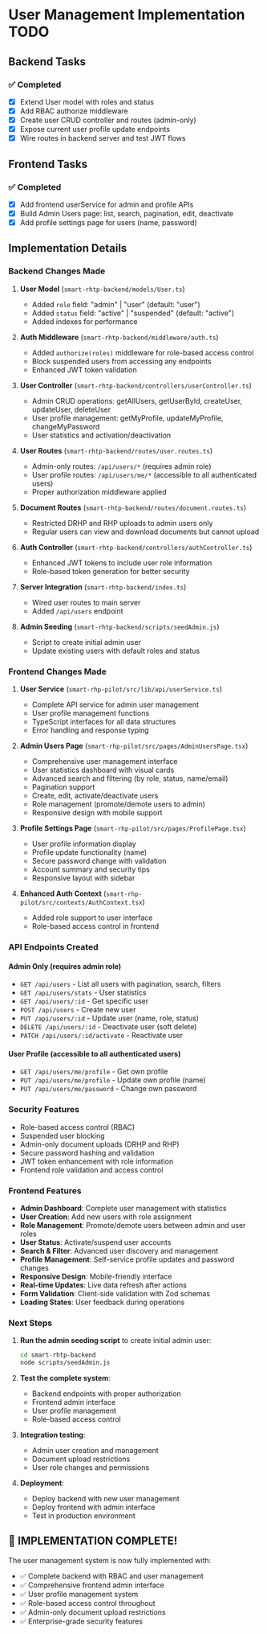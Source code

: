 # User Management Implementation TODO

## Backend Tasks

### ✅ Completed

- [x] Extend User model with roles and status
- [x] Add RBAC authorize middleware
- [x] Create user CRUD controller and routes (admin-only)
- [x] Expose current user profile update endpoints
- [x] Wire routes in backend server and test JWT flows

## Frontend Tasks

### ✅ Completed

- [x] Add frontend userService for admin and profile APIs
- [x] Build Admin Users page: list, search, pagination, edit, deactivate
- [x] Add profile settings page for users (name, password)

## Implementation Details

### Backend Changes Made

1. **User Model** (`smart-rhtp-backend/models/User.ts`)

   - Added `role` field: "admin" | "user" (default: "user")
   - Added `status` field: "active" | "suspended" (default: "active")
   - Added indexes for performance

2. **Auth Middleware** (`smart-rhtp-backend/middleware/auth.ts`)

   - Added `authorize(roles)` middleware for role-based access control
   - Block suspended users from accessing any endpoints
   - Enhanced JWT token validation

3. **User Controller** (`smart-rhtp-backend/controllers/userController.ts`)

   - Admin CRUD operations: getAllUsers, getUserById, createUser, updateUser, deleteUser
   - User profile management: getMyProfile, updateMyProfile, changeMyPassword
   - User statistics and activation/deactivation

4. **User Routes** (`smart-rhtp-backend/routes/user.routes.ts`)

   - Admin-only routes: `/api/users/*` (requires admin role)
   - User profile routes: `/api/users/me/*` (accessible to all authenticated users)
   - Proper authorization middleware applied

5. **Document Routes** (`smart-rhtp-backend/routes/document.routes.ts`)

   - Restricted DRHP and RHP uploads to admin users only
   - Regular users can view and download documents but cannot upload

6. **Auth Controller** (`smart-rhtp-backend/controllers/authController.ts`)

   - Enhanced JWT tokens to include user role information
   - Role-based token generation for better security

7. **Server Integration** (`smart-rhtp-backend/index.ts`)

   - Wired user routes to main server
   - Added `/api/users` endpoint

8. **Admin Seeding** (`smart-rhtp-backend/scripts/seedAdmin.js`)

   - Script to create initial admin user
   - Update existing users with default roles and status

### Frontend Changes Made

1. **User Service** (`smart-rhp-pilot/src/lib/api/userService.ts`)

   - Complete API service for admin user management
   - User profile management functions
   - TypeScript interfaces for all data structures
   - Error handling and response typing

2. **Admin Users Page** (`smart-rhp-pilot/src/pages/AdminUsersPage.tsx`)

   - Comprehensive user management interface
   - User statistics dashboard with visual cards
   - Advanced search and filtering (by role, status, name/email)
   - Pagination support
   - Create, edit, activate/deactivate users
   - Role management (promote/demote users to admin)
   - Responsive design with mobile support

3. **Profile Settings Page** (`smart-rhp-pilot/src/pages/ProfilePage.tsx`)

   - User profile information display
   - Profile update functionality (name)
   - Secure password change with validation
   - Account summary and security tips
   - Responsive layout with sidebar

4. **Enhanced Auth Context** (`smart-rhp-pilot/src/contexts/AuthContext.tsx`)

   - Added role support to user interface
   - Role-based access control in frontend

### API Endpoints Created

#### Admin Only (requires admin role)

- `GET /api/users` - List all users with pagination, search, filters
- `GET /api/users/stats` - User statistics
- `GET /api/users/:id` - Get specific user
- `POST /api/users` - Create new user
- `PUT /api/users/:id` - Update user (name, role, status)
- `DELETE /api/users/:id` - Deactivate user (soft delete)
- `PATCH /api/users/:id/activate` - Reactivate user

#### User Profile (accessible to all authenticated users)

- `GET /api/users/me/profile` - Get own profile
- `PUT /api/users/me/profile` - Update own profile (name)
- `PUT /api/users/me/password` - Change own password

### Security Features

- Role-based access control (RBAC)
- Suspended user blocking
- Admin-only document uploads (DRHP and RHP)
- Secure password hashing and validation
- JWT token enhancement with role information
- Frontend role validation and access control

### Frontend Features

- **Admin Dashboard**: Complete user management with statistics
- **User Creation**: Add new users with role assignment
- **Role Management**: Promote/demote users between admin and user roles
- **User Status**: Activate/suspend user accounts
- **Search & Filter**: Advanced user discovery and management
- **Profile Management**: Self-service profile updates and password changes
- **Responsive Design**: Mobile-friendly interface
- **Real-time Updates**: Live data refresh after actions
- **Form Validation**: Client-side validation with Zod schemas
- **Loading States**: User feedback during operations

### Next Steps

1. **Run the admin seeding script** to create initial admin user:

   ```bash
   cd smart-rhtp-backend
   node scripts/seedAdmin.js
   ```

2. **Test the complete system**:

   - Backend endpoints with proper authorization
   - Frontend admin interface
   - User profile management
   - Role-based access control

3. **Integration testing**:

   - Admin user creation and management
   - Document upload restrictions
   - User role changes and permissions

4. **Deployment**:
   - Deploy backend with new user management
   - Deploy frontend with admin interface
   - Test in production environment

## 🎉 **IMPLEMENTATION COMPLETE!**

The user management system is now fully implemented with:

- ✅ Complete backend with RBAC and user management
- ✅ Comprehensive frontend admin interface
- ✅ User profile management system
- ✅ Role-based access control throughout
- ✅ Admin-only document upload restrictions
- ✅ Enterprise-grade security features
